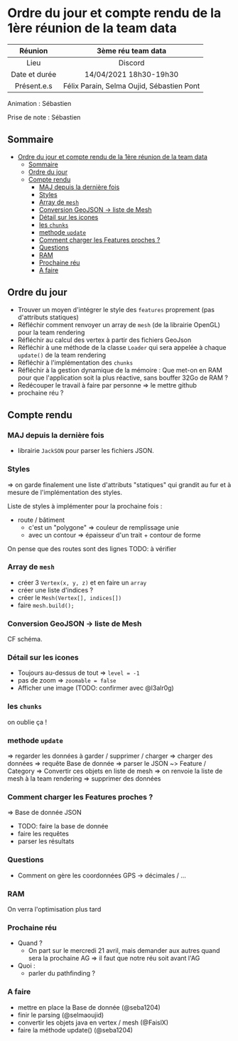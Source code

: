 # Ordre du jour et compte rendu de la 1ère réunion de la team data

|    Réunion    |            3ème réu team data             |
| :-----------: | :---------------------------------------: |
|     Lieu      |                  Discord                  |
| Date et durée |          14/04/2021 18h30-19h30           |
|  Présent.e.s  | Félix Parain, Selma Oujid, Sébastien Pont |

Animation : Sébastien

Prise de note : Sébastien

## Sommaire

- [Ordre du jour et compte rendu de la 1ère réunion de la team data](#ordre-du-jour-et-compte-rendu-de-la-1ère-réunion-de-la-team-data)
  - [Sommaire](#sommaire)
  - [Ordre du jour](#ordre-du-jour)
  - [Compte rendu](#compte-rendu)
    - [MAJ depuis la dernière fois](#maj-depuis-la-dernière-fois)
    - [Styles](#styles)
    - [Array de ``mesh``](#array-de-mesh)
    - [Conversion GeoJSON -> liste de Mesh](#conversion-geojson---liste-de-mesh)
    - [Détail sur les icones](#détail-sur-les-icones)
    - [les `chunks`](#les-chunks)
    - [methode `update`](#methode-update)
    - [Comment charger les Features proches ?](#comment-charger-les-features-proches-)
    - [Questions](#questions)
    - [RAM](#ram)
    - [Prochaine réu](#prochaine-réu)
    - [A faire](#a-faire)

## Ordre du jour

- Trouver un moyen d'intégrer le style des `features` proprement (pas d'attributs statiques)
- Réfléchir comment renvoyer un array de `mesh` (de la librairie OpenGL) pour la team rendering
- Réfléchir au calcul des vertex à partir des fichiers GeoJson
- Réfléchir à une méthode de la classe `Loader` qui sera appelée à chaque `update()` de la team rendering
- Réfléchir à l'implémentation des `chunks`
- Réfléchir à la gestion dynamique de la mémoire : Que met-on en RAM pour que l'application soit la plus réactive, sans bouffer 32Go de RAM ?
- Redécouper le travail à faire par personne => le mettre github
- prochaine réu ?

## Compte rendu

### MAJ depuis la dernière fois

- librairie `JackSON` pour parser les fichiers JSON.

### Styles

=> on garde finalement une liste d'attributs "statiques" qui grandit au fur et à mesure de l'implémentation des styles.

Liste de styles à implémenter pour la prochaine fois : 

- route / bâtiment
  - c'est un "polygone" => couleur de remplissage unie
  - avec un contour => épaisseur d'un trait + contour de forme

On pense que des routes sont des lignes TODO: à vérifier

### Array de ``mesh``

- créer 3 `Vertex(x, y, z)` et en faire un ``array``
- créer une liste d'indices ?
- créer le ``Mesh(Vertex[], indices[])``
- faire `mesh.build();`

### Conversion GeoJSON -> liste de Mesh

CF schéma.

### Détail sur les icones

- Toujours au-dessus de tout => `level = -1`
- pas de zoom => `zoomable = false`
- Afficher une image (TODO: confirmer avec @l3alr0g)

### les `chunks`

on oublie ça !

### methode `update`

=> regarder les données à garder / supprimer / charger
=> charger des données
  => requête Base de donnée
  => parser le JSON ~> Feature / Category
  => Convertir ces objets en liste de mesh
  => on renvoie la liste de mesh à la team rendering
=> supprimer des données

### Comment charger les Features proches ?

=> Base de donnée JSON

- TODO: faire la base de donnée
- faire les requêtes
- parser les résultats

### Questions

- Comment on gère les coordonnées GPS -> décimales / ...

### RAM

On verra l'optimisation plus tard

### Prochaine réu

- Quand ?
  - On part sur le mercredi 21 avril, mais demander aux autres quand sera la prochaine AG => il faut que notre réu soit avant l'AG
- Quoi :
  - parler du pathfinding ?

### A faire

- mettre en place la Base de donnée (@seba1204)
- finir le parsing (@selmaoujid)
- convertir les objets java en vertex / mesh (@FaislX)
- faire la méthode update() (@seba1204)
